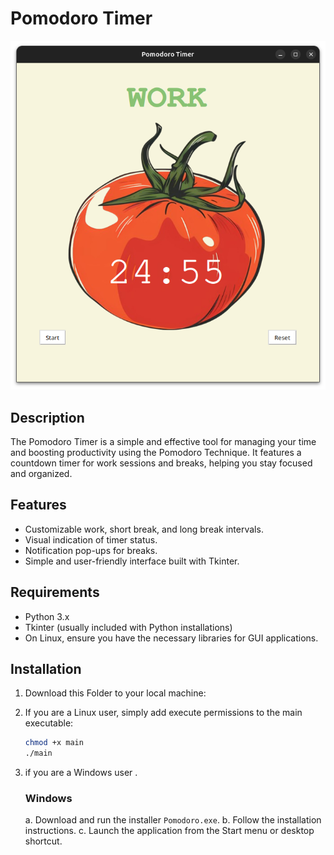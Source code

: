 # Pomodoro Timer

![Pomodoro Timer](result/pomodoro.png)

## Description

The Pomodoro Timer is a simple and effective tool for managing your time and boosting productivity using the Pomodoro Technique. It features a countdown timer for work sessions and breaks, helping you stay focused and organized.

## Features

- Customizable work, short break, and long break intervals.
- Visual indication of timer status.
- Notification pop-ups for breaks.
- Simple and user-friendly interface built with Tkinter.

## Requirements

- Python 3.x
- Tkinter (usually included with Python installations)
- On Linux, ensure you have the necessary libraries for GUI applications.

## Installation

1. Download this Folder to your local machine:
2. If you are a Linux user, simply add execute permissions to the main executable:

   ```bash
   chmod +x main
   ./main

   ```
3. if you are a Windows user .
   ### Windows

   a. Download and run the installer `Pomodoro.exe`.
   b. Follow the installation instructions.
   c. Launch the application from the Start menu or desktop shortcut.


